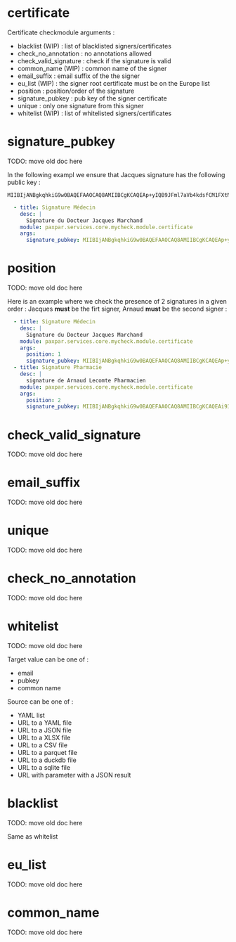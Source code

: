 # certificate

Certificate checkmodule arguments :

* blacklist (WIP) : list of blacklisted signers/certificates
* check_no_annotation : no annotations allowed
* check_valid_signature : check if the signature is valid
* common_name (WIP) : common name of the signer
* email_suffix : email suffix of the the signer
* eu_list (WIP) : the signer root certificate must be on the Europe list
* position : position/order of the signature
* signature_pubkey : pub key of the signer certificate
* unique : only one signature from this signer
* whitelist (WIP) : list of whitelisted signers/certificates

# signature_pubkey

TODO: move old doc here

In the following exampl we ensure that Jacques signature has the following public key :

```
MIIBIjANBgkqhkiG9w0BAQEFAAOCAQ8AMIIBCgKCAQEAp+yIQB9JFml7aVb4kdsfCM1FXtNcZ/fxRFMI6PvCqlDZRNfzEEMqvb+cOsBrRSBi4WX9EuDVva6xfPzNmVOpTNlOYUr2PJJfe6OKZAYUvyw0P3kx9yoSlP2zvwsZXFTgN8U8kO51KPwpnxFve7DgQUJ395dmL3zLYdvKWCBHpJA/qaHLPzD/mTr0Umd0prUArwMmHx2sI/0u2ONDhLkjQq9b6XfurPFU5CXjRVuSQm4c+CokE8wNQkE+vt0pFOPjtgcLWIzNQO88D7G41vmxCtg4HkRmuujpWKYjcIgklkhI5QEHJlen9FY26W+I5KRkr8JNvAQY1h6V1NyAvnLBrQIDAQAB
```

```yaml
  - title: Signature Médecin
    desc: |
      Signature du Docteur Jacques Marchand
    module: paxpar.services.core.mycheck.module.certificate
    args:
      signature_pubkey: MIIBIjANBgkqhkiG9w0BAQEFAAOCAQ8AMIIBCgKCAQEAp+yIQB9JFml7aVb4kdsfCM1FXtNcZ/fxRFMI6PvCqlDZRNfzEEMqvb+cOsBrRSBi4WX9EuDVva6xfPzNmVOpTNlOYUr2PJJfe6OKZAYUvyw0P3kx9yoSlP2zvwsZXFTgN8U8kO51KPwpnxFve7DgQUJ395dmL3zLYdvKWCBHpJA/qaHLPzD/mTr0Umd0prUArwMmHx2sI/0u2ONDhLkjQq9b6XfurPFU5CXjRVuSQm4c+CokE8wNQkE+vt0pFOPjtgcLWIzNQO88D7G41vmxCtg4HkRmuujpWKYjcIgklkhI5QEHJlen9FY26W+I5KRkr8JNvAQY1h6V1NyAvnLBrQIDAQAB
```

# position

TODO: move old doc here

Here is an example where we check the presence of 2 signatures in a given order :
Jacques **must** be the firt signer, Arnaud **must** be the second signer :

```yaml
  - title: Signature Médecin
    desc: |
      Signature du Docteur Jacques Marchand
    module: paxpar.services.core.mycheck.module.certificate
    args:
      position: 1
      signature_pubkey: MIIBIjANBgkqhkiG9w0BAQEFAAOCAQ8AMIIBCgKCAQEAp+yIQB9JFml7aVb4kdsfCM1FXtNcZ/fxRFMI6PvCqlDZRNfzEEMqvb+cOsBrRSBi4WX9EuDVva6xfPzNmVOpTNlOYUr2PJJfe6OKZAYUvyw0P3kx9yoSlP2zvwsZXFTgN8U8kO51KPwpnxFve7DgQUJ395dmL3zLYdvKWCBHpJA/qaHLPzD/mTr0Umd0prUArwMmHx2sI/0u2ONDhLkjQq9b6XfurPFU5CXjRVuSQm4c+CokE8wNQkE+vt0pFOPjtgcLWIzNQO88D7G41vmxCtg4HkRmuujpWKYjcIgklkhI5QEHJlen9FY26W+I5KRkr8JNvAQY1h6V1NyAvnLBrQIDAQAB
  - title: Signature Pharmacie
    desc: |
      signature de Arnaud Lecomte Pharmacien
    module: paxpar.services.core.mycheck.module.certificate
    args:
      position: 2
      signature_pubkey: MIIBIjANBgkqhkiG9w0BAQEFAAOCAQ8AMIIBCgKCAQEAi93K2YJkdycJ7nMkgWFlFcLxF/SYph9ze+iY9OBf2XJ7CAD828lWwk91kJpcurt8j9GVkZzKParfaVUX+D0nzOI1NG5O6OO1KuwKE/lOAGpnk1/RP05A9BPybnIBYWRsrE2Du33lXvTYXk8nQEOaPXRJsJnLylW0sB4W2CtGAP7RO5mSm9mPOWIKh7ZFqDvKsIwZzP7KaRluLnlyuAdQplQ/Fi+AEIASfuv7aYDHaKrk2dmMxTJlBVh1piBqd8tXmE1P+PbGR3r6FpnQxtSnySlaKS/bTwZobp9T1XEb4Pk6B03vopOHY7RO+ZdgDLHPAV1DODaHIrMuwhGAW6WqvQIDAQAB
```

# check_valid_signature

TODO: move old doc here

# email_suffix

TODO: move old doc here

# unique

TODO: move old doc here

# check_no_annotation

TODO: move old doc here

# whitelist

TODO: move old doc here

Target value can be one of :
* email
* pubkey
* common name

Source can be one of :
* YAML list
* URL to a YAML file
* URL to a JSON file
* URL to a XLSX file
* URL to a CSV file
* URL to a parquet file
* URL to a duckdb file
* URL to a sqlite file
* URL with parameter with a JSON result

# blacklist

TODO: move old doc here

Same as whitelist

# eu_list

TODO: move old doc here

# common_name

TODO: move old doc here
